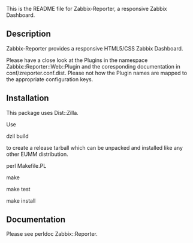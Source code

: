 This is the README file for Zabbix-Reporter,
a responsive Zabbix Dashboard.

## Description

Zabbix-Reporter provides a responsive
HTML5/CSS Zabbix Dashboard.

Please have a close look at the Plugins in the
namespace Zabbix::Reporter::Web::Plugin and
the coresponding documentation in conf/zreporter.conf.dist.
Please not how the Plugin names are mapped to the
appropriate configuration keys.

## Installation

This package uses Dist::Zilla.

Use

dzil build

to create a release tarball which can be
unpacked and installed like any other EUMM
distribution.

perl Makefile.PL

make

make test

make install

## Documentation

Please see perldoc Zabbix::Reporter.

